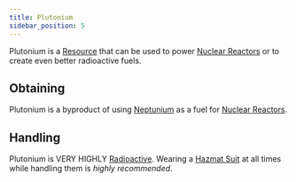 ```yaml
---
title: Plutonium
sidebar_position: 5
---
```


Plutonium is a [Resource](/docs/Slimefun/Resources) that can be used to power
[Nuclear Reactors](Electric-Machines#energy-generation) or to create even better radioactive fuels.

## Obtaining

Plutonium is a byproduct of using [Neptunium](Neptunium) as a fuel for [Nuclear Reactors](Electric-Machines#energy-generation).

## Handling

Plutonium is VERY HIGHLY [Radioactive](Radiation). Wearing a [Hazmat Suit](Armor#hazmat-suit) at all times while handling them is *highly recommended*.
